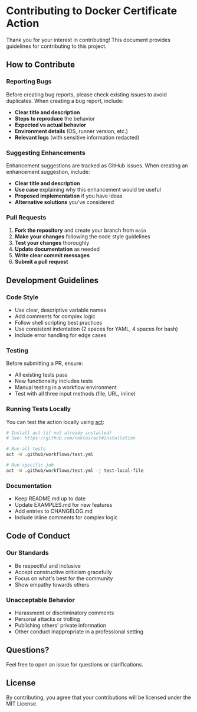 # Contributing to Docker Certificate Action

Thank you for your interest in contributing! This document provides guidelines for contributing to this project.

## How to Contribute

### Reporting Bugs

Before creating bug reports, please check existing issues to avoid duplicates. When creating a bug report, include:

- **Clear title and description**
- **Steps to reproduce** the behavior
- **Expected vs actual behavior**
- **Environment details** (OS, runner version, etc.)
- **Relevant logs** (with sensitive information redacted)

### Suggesting Enhancements

Enhancement suggestions are tracked as GitHub issues. When creating an enhancement suggestion, include:

- **Clear title and description**
- **Use case** explaining why this enhancement would be useful
- **Proposed implementation** if you have ideas
- **Alternative solutions** you've considered

### Pull Requests

1. **Fork the repository** and create your branch from `main`
2. **Make your changes** following the code style guidelines
3. **Test your changes** thoroughly
4. **Update documentation** as needed
5. **Write clear commit messages**
6. **Submit a pull request**

## Development Guidelines

### Code Style

- Use clear, descriptive variable names
- Add comments for complex logic
- Follow shell scripting best practices
- Use consistent indentation (2 spaces for YAML, 4 spaces for bash)
- Include error handling for edge cases

### Testing

Before submitting a PR, ensure:

- All existing tests pass
- New functionality includes tests
- Manual testing in a workflow environment
- Test with all three input methods (file, URL, inline)

### Running Tests Locally

You can test the action locally using [act](https://github.com/nektos/act):

```bash
# Install act (if not already installed)
# See: https://github.com/nektos/act#installation

# Run all tests
act -W .github/workflows/test.yml

# Run specific job
act -W .github/workflows/test.yml -j test-local-file
```

### Documentation

- Keep README.md up to date
- Update EXAMPLES.md for new features
- Add entries to CHANGELOG.md
- Include inline comments for complex logic

## Code of Conduct

### Our Standards

- Be respectful and inclusive
- Accept constructive criticism gracefully
- Focus on what's best for the community
- Show empathy towards others

### Unacceptable Behavior

- Harassment or discriminatory comments
- Personal attacks or trolling
- Publishing others' private information
- Other conduct inappropriate in a professional setting

## Questions?

Feel free to open an issue for questions or clarifications.

## License

By contributing, you agree that your contributions will be licensed under the MIT License.

